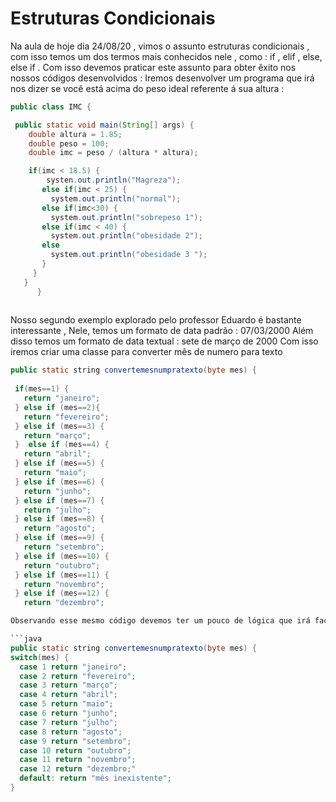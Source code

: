 # Estruturas Condicionais

Na aula de hoje dia 24/08/20 , vimos o assunto estruturas condicionais , com isso temos um dos termos mais conhecidos nele  , como : if , elif , else, else if . 
Com  isso devemos praticar este assunto para obter êxito nos nossos códigos desenvolvidos :
Iremos desenvolver um programa que irá nos dizer se você está acima do peso ideal referente á sua altura : 
 
 ```java
 public class IMC {

  public static void main(String[] args) {
     double altura = 1.85;
     double peso = 100;
     double imc = peso / (altura * altura);

     if(imc < 18.5) { 
         systen.out.println("Magreza");
        else if(imc < 25) {
          system.out.println("normal");
        else if(imc<30) {
          system.out.println("sobrepeso 1");
        else if(imc < 40) {
          system.out.println("obesidade 2");
        else 
          system.out.println("obesidade 3 ");
        }
      }
    }
       }
       
```
Nosso segundo exemplo explorado pelo professor Eduardo é bastante interessante , 
Nele, temos um formato de data padrão : 07/03/2000
Além disso temos um formato de data textual : sete de março de 2000
Com isso iremos criar uma classe para converter mês de numero para texto
 ```java
public static string convertemesnumpratexto(byte mes) {
  
  if(mes==1) {
    return "janeiro";
  } else if (mes==2){
    return "fevereiro";
  } else if (mes==3) {
    return "março";
  }  else if (mes==4) {
    return "abril";
  } else if (mes==5) {
    return "maio";
  } else if (mes==6) {
    return "junho";
  } else if (mes==7) {
    return "julho";
  } else if (mes==8) {
    return "agosto";
  } else if (mes==9) {
    return "setembro";
  } else if (mes==10) {
    return "outubro";
  } else if (mes==11) {
    return "novembro";
  } else if (mes==12) {
    return "dezembro";

Observando esse mesmo código devemos ter um pouco de lógica que irá facilitar nosso trabalho : elaborando uma forma mais prática de se fazer este mesmo código apresentado :
 
 ```java
public static string convertemesnumpratexto(byte mes) {
 switch(mes) {
   case 1 return "janeiro";
   case 2 return "fevereiro";
   case 3 return "março";
   case 4 return "abril";
   case 5 return "maio";
   case 6 return "junho";
   case 7 return "julho";
   case 8 return "agosto";
   case 9 return "setembro";
   case 10 return "outubro";
   case 11 return "novembro";
   case 12 return "dezembro;"
   default: return "mês inexistente";
 }
